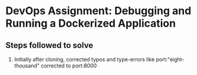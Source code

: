 # DevOps Assignment: Debugging and Running a Dockerized Application


## Steps followed to solve

1. Initially after cloning, corrected typos and type-errors like port:"eight-thousand" corrected to port:8000
